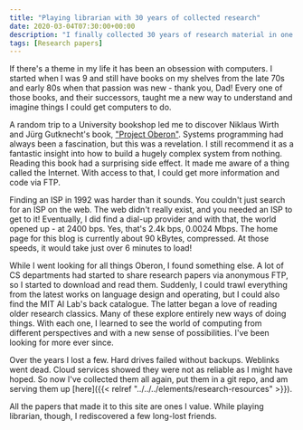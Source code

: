 ```yaml
---
title: "Playing librarian with 30 years of collected research"
date: 2020-03-04T07:30:00+00:00
description: "I finally collected 30 years of research material in one place and put them on this site."
tags: [Research papers]
---
```

If there's a theme in my life it has been an obsession with computers.  I started when I was 9 and still have books
on my shelves from the late 70s and early 80s when that passion was new - thank you, Dad!  Every one of those books, and
their successors, taught me a new way to understand and imagine things I could get computers to do.

A random trip to a University bookshop led me to discover Niklaus Wirth and Jürg Gutknecht's book,
["Project Oberon"](../../../elements/research-resources/1992-Project-Oberon.pdf).  Systems programming had always been
a fascination, but this was a revelation.  I still recommend it as a fantastic insight into how to build a hugely
complex system from nothing.  Reading this book had a surprising side effect.  It made me aware of a thing called the
Internet.  With access to that, I could get more information and code via FTP.

Finding an ISP in 1992 was harder than it sounds.  You couldn't just search for an ISP on the web.  The web didn't really
exist, and you needed an ISP to get to it!  Eventually, I did find a dial-up provider and with that, the world
opened up - at 2400 bps.  Yes, that's 2.4k bps, 0.0024 Mbps.  The home page for this blog is currently about 90 kBytes,
compressed.  At those speeds, it would take just over 6 minutes to load!

While I went looking for all things Oberon, I found something else.  A lot of CS departments had started to share
research papers via anonymous FTP, so I started to download and read them.  Suddenly, I could trawl everything from the
latest works on language design and operating, but I could also find the MIT AI Lab's back catalogue.  The latter began
a love of reading older research classics.  Many of these explore entirely new ways of doing things.  With each one, I
learned to see the world of computing from different perspectives and with a new sense of possibilities.  I've been
looking for more ever since.

Over the years I lost a few.  Hard drives failed without backups.  Weblinks went dead.  Cloud services showed they
were not as reliable as I might have hoped.  So now I've collected them all again, put them in a git repo,
and am serving them up [here]({{< relref "../../../elements/research-resources" >}}).

All the papers that made it to this site are ones I value.  While playing librarian, though, I rediscovered a few
long-lost friends.
